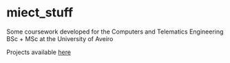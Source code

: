 # miect_stuff

Some coursework developed for the Computers and Telematics Engineering BSc + MSc at the University of Aveiro

Projects available [here](https://github.com/RodrigoRosmaninho/projects-ect)

